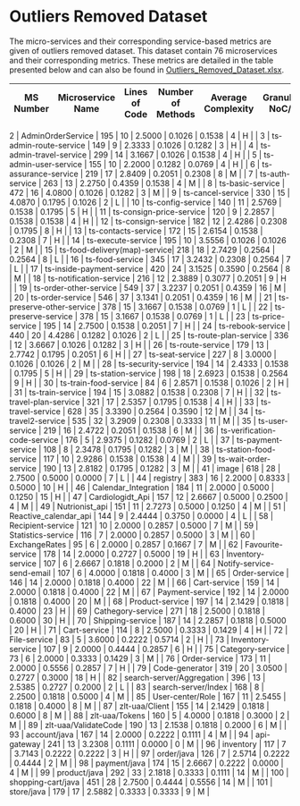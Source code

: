 # Outliers Removed Dataset 

The micro-services and their corresponding service-based metrics are given of outliers removed dataset. This dataset contain 76 microservices and their corresponding metrics. These metrics are detailed in the table presented below and can also be found in [Outliers_Removed_Dataset.xlsx]([https://github.com/AhKose/Quality-Analysis/blob/main/Dataset%201/Created%20Dataset%20Github.xlsx](https://github.com/AhKose/Quality-Analysis/blob/main/Dataset%202/Outliers_Removed_Dataset.xlsx)).

| MS Number | Microservice Name            | Lines of Code | Number of Methods | Average Complexity | Granularity NoC/MS | Service Call Ratio | Class Dependency | Label |
|-------------|------------------------------|---------------|-------------------|--------------------|--------------------|--------------------|-----------------|-------|

2           | AdminOrderService            | 195           | 10                | 2.5000             | 0.1026             | 0.1538             | 4               | H     |
| 3           | ts-admin-route-service       | 149           | 9                 | 2.3333             | 0.1026             | 0.1282             | 3               | H     |
| 4           | ts-admin-travel-service      | 299           | 14                | 3.1667             | 0.1026             | 0.1538             | 4               | H     |
| 5           | ts-admin-user-service        | 155           | 10                | 2.2000             | 0.1282             | 0.0769             | 4               | H     |
| 6           | ts-assurance-service         | 219           | 17                | 2.8409             | 0.2051             | 0.2308             | 8               | M     |
| 7           | ts-auth-service              | 263           | 13                | 2.2750             | 0.4359             | 0.1538             | 4               | M     |
| 8           | ts-basic-service             | 472           | 16                | 4.0800             | 0.1026             | 0.1282             | 3               | M     |
| 9           | ts-cancel-service            | 330           | 15                | 4.0870             | 0.1795             | 0.1026             | 2               | L     |
| 10          | ts-config-service            | 140           | 11                | 2.5769             | 0.1538             | 0.1795             | 5               | H     |
| 11          | ts-consign-price-service     | 120           | 9                 | 2.2857             | 0.1538             | 0.1538             | 4               | H     |
| 12          | ts-consign-service           | 182           | 12                | 2.4286             | 0.2308             | 0.1795             | 8               | H     |
| 13          | ts-contacts-service          | 172           | 15                | 2.6154             | 0.1538             | 0.2308             | 7               | H     |
| 14          | ts-execute-service           | 195           | 10                | 3.5556             | 0.1026             | 0.1026             | 2               | M     |
| 15          | ts-food-delivery(map)-service| 218           | 18                | 2.7429             | 0.2564             | 0.2564             | 8               | L     |
| 16          | ts-food-service              | 345           | 17                | 3.2432             | 0.2308             | 0.2564             | 7               | L     |
| 17          | ts-inside-payment-service    | 420           | 24                | 3.1525             | 0.3590             | 0.2564             | 8               | M     |
| 18          | ts-notification-service      | 216           | 12                | 2.3889             | 0.3077             | 0.2051             | 9               | H     |
| 19          | ts-order-other-service       | 549           | 37                | 3.2237             | 0.2051             | 0.4359             | 16              | M     |
| 20          | ts-order-service             | 546           | 37                | 3.1341             | 0.2051             | 0.4359             | 16              | M     |
| 21          | ts-preserve-other-service    | 378           | 15                | 3.1667             | 0.1538             | 0.0769             | 1               | L     |
| 22          | ts-preserve-service          | 378           | 15                | 3.1667             | 0.1538             | 0.0769             | 1               | L     |
| 23          | ts-price-service             | 195           | 14                | 2.7500             | 0.1538             | 0.2051             | 7               | H     |
| 24          | ts-rebook-service            | 440           | 20                | 4.4286             | 0.1282             | 0.1026             | 2               | L     |
| 25          | ts-route-plan-service        | 336           | 12                | 3.6667             | 0.1026             | 0.1282             | 3               | H     |
| 26          | ts-route-service             | 179           | 13                | 2.7742             | 0.1795             | 0.2051             | 6               | H     |
| 27          | ts-seat-service              | 227           | 8                 | 3.0000             | 0.1026             | 0.1026             | 2               | M     |
| 28          | ts-security-service          | 194           | 14                | 2.4333             | 0.1538             | 0.1795             | 5               | H     |
| 29          | ts-station-service           | 198           | 18                | 2.6923             | 0.1538             | 0.2564             | 9               | H     |
| 30          | ts-train-food-service        | 84            | 6                 | 2.8571             | 0.1538             | 0.1026             | 2               | H     |               
| 31          | ts-train-service             | 194           | 15                | 3.0882             | 0.1538             | 0.2308             | 7               | H     |
| 32          | ts-travel-plan-service       | 321           | 17                | 2.5357             | 0.1795             | 0.1538             | 4               | H     |
| 33          | ts-travel-service            | 628           | 35                | 3.3390             | 0.2564             | 0.3590             | 12              | M     |
| 34          | ts-travel2-service           | 535           | 32                | 3.2909             | 0.2308             | 0.3333             | 11              | M     |
| 35          | ts-user-service              | 219           | 16                | 2.4722             | 0.2051             | 0.1538             | 6               | M     |
| 36          | ts-verification-code-service | 176           | 5                 | 2.9375             | 0.1282             | 0.0769             | 2               | L     |
| 37          | ts-payment-service           | 108           | 8                 | 2.3478             | 0.1795             | 0.1282             | 3               | M     |
| 38          | ts-station-food-service      | 117           | 10                | 2.9286             | 0.1538             | 0.1538             | 4               | M     |
| 39          | ts-wait-order-service        | 190           | 13                | 2.8182             | 0.1795             | 0.1282             | 3               | M     |
| 41          | image                        | 618           | 28                | 2.7500             | 0.5000             | 0.0000             | 7               | L     |
| 44          | registry                     | 383           | 16                | 2.2000             | 0.8333             | 0.5000             | 10              | H     |
| 46          | Calendar_Integration         | 184           | 11                | 2.0000             | 0.5000             | 0.1250             | 15              | H     |
| 47          | Cardiologidt_Api             | 157           | 12                | 2.6667             | 0.5000             | 0.2500             | 4               | M     |
| 49          | Nutrionist_api               | 151           | 11                | 2.7273             | 0.5000             | 0.1250             | 4               | M     |
| 51          | Reactive_calendar_api        | 144           | 9                 | 2.4444             | 0.3750             | 0.0000             | 4               | L     |
| 58          | Recipient-service            | 121           | 10                | 2.0000             | 0.2857             | 0.5000             | 7               | M     |
| 59          | Statistics-service           | 116           | 7                 | 2.0000             | 0.2857             | 0.5000             | 3               | M     |
| 60          | ExchangeRates                | 95            | 6                 | 2.0000             | 0.2857             | 0.1667             | 7               | M     |
| 62          | Favourite-service            | 178           | 14                | 2.0000             | 0.2727             | 0.5000             | 19              | H     |
| 63          | İnventory-service            | 107           | 6                 | 2.6667             | 0.1818             | 0.2000             | 2               | M     |
| 64          | Notify-service-send-email    | 107           | 6                 | 4.0000             | 0.1818             | 0.4000             | 3               | M     |
| 65          | Order-service                | 146           | 14                | 2.0000             | 0.1818             | 0.4000             | 22              | M     |
| 66          | Cart-service                 | 159           | 14                | 2.0000             | 0.1818             | 0.4000             | 22              | M     |
| 67          | Payment-service              | 192           | 14                | 2.0000             | 0.1818             | 0.4000             | 20              | M     |
| 68          | Product-service              | 197           | 14                | 2.1429             | 0.1818             | 0.4000             | 23              | H     |
| 69          | Cathegory-service            | 271           | 18                | 2.5000             | 0.1818             | 0.6000             | 30              | H     |
| 70          | Shipping-service             | 187           | 14                | 2.2857             | 0.1818             | 0.5000             | 20              | H     |
| 71          | Cart-service                 | 114           | 8                 | 2.5000             | 0.3333             | 0.1429             | 4               | H     |
| 72          | File-service                 | 83            | 5                 | 3.6000             | 0.2222             | 0.5714             | 2               | H     |
| 73          | Inventory-service            | 107           | 9                 | 2.0000             | 0.4444             | 0.2857             | 6               | H     |
| 75          | Category-service             | 73            | 6                 | 2.0000             | 0.3333             | 0.1429             | 3               | M     |
| 76          | Order-service                | 173           | 11                | 2.0000             | 0.5556             | 0.2857             | 7               | H     |
| 79          | Code-generator               | 319           | 20                | 3.0500             | 0.2727             | 0.3000             | 18              | H     |
| 82          | search-server/Aggregation    | 396           | 13                | 2.5385             | 0.2727             | 0.2000             | 2               | L     |
| 83          | search-server/İndex          | 168           | 8                 | 2.2500             | 0.1818             | 0.5000             | 4               | M     |
| 85          | User-center/Role             | 167           | 11                | 2.5455             | 0.1818             | 0.4000             | 8               | M     |
| 87          | zlt-uaa/Client               | 155           | 14                | 2.1429             | 0.1818             | 0.6000             | 8               | M     |
| 88          | zlt-uaa/Tokens               | 160           | 5                 | 4.0000             | 0.1818             | 0.3000             | 2               | M     |
| 89          | zlt-uaa/ValidateCode         | 190           | 13                | 2.1538             | 0.1818             | 0.2000             | 6               | M     |
| 93          | account/java                 | 167           | 14                | 2.0000             | 0.2222             | 0.1111             | 4               | M     |
| 94          | api-gateway                  | 241           | 13                | 3.2308             | 0.1111             | 0.0000             | 0               | M     |
| 96          | inventory                    | 117           | 7                 | 3.7143             | 0.2222             | 0.2222             | 3               | H     |
| 97          | order/java                   | 126           | 7                 | 2.5714             | 0.2222             | 0.4444             | 2               | M     |
| 98          | payment/java                 | 174           | 15                | 2.6667             | 0.2222             | 0.0000             | 4               | M     |
| 99          | product/java                 | 292           | 33                | 2.1818             | 0.3333             | 0.1111             | 14              | M     |
| 100         | shopping-cart/java           | 451           | 28                | 2.7500             | 0.4444             | 0.5556             | 14              | M     |
| 101         | store/java                   | 179           | 17                | 2.5882             | 0.3333             | 0.3333             | 9               | M     |

